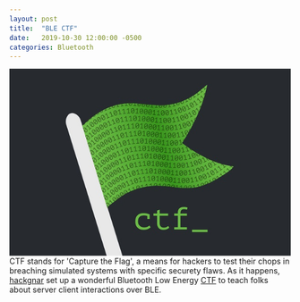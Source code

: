 ```yaml
---
layout: post
title:  "BLE CTF"
date:   2019-10-30 12:00:00 -0500
categories: Bluetooth
---
```

<img align="left" src="/images/ctf.jpg">  CTF stands for 'Capture the Flag', a means for hackers to test their chops in breaching simulated systems with specific securety flaws.  As it happens, <a href="https://github.com/hackgnar/">hackgnar<a> set up a wonderful Bluetooth Low Energy <a href="https://github.com/hackgnar/https://github.com/hackgnar/ble_ctf">CTF</a> to teach folks about server client interactions over BLE. 
